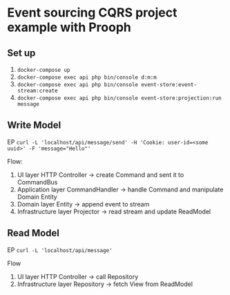# Event sourcing CQRS project example with Prooph

## Set up
1. `docker-compose up`
2. `docker-compose exec api php bin/console d:m:m`
3. `docker-compose exec api php bin/console event-store:event-stream:create`
4. `docker-compose exec api php bin/console event-store:projection:run message`

## Write Model

EP `curl -L 'localhost/api/message/send' -H 'Cookie: user-id=<some uuid>' -F 'message="Hello"'`

Flow:
1. UI layer HTTP Controller -> create Command and sent it to CommandBus
2. Application layer CommandHandler -> handle Command and manipulate Domain Entity
3. Domain layer Entity -> append event to stream
4. Infrastructure layer Projector -> read stream and update ReadModel

## Read Model

EP `curl -L 'localhost/api/message'`

Flow
1. UI layer HTTP Controller -> call Repository
2. Infrastructure layer Repository -> fetch View from ReadModel 
